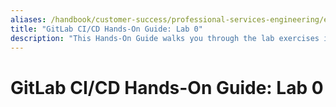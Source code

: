 ```yaml
---
aliases: /handbook/customer-success/professional-services-engineering/education-services/gitlabcicdhandsonlab0.html
title: "GitLab CI/CD Hands-On Guide: Lab 0"
description: "This Hands-On Guide walks you through the lab exercises in the GitLab CI/CD course."
---
```


# GitLab CI/CD Hands-On Guide: Lab 0
